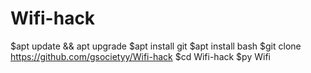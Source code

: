 # Wifi-hack
$apt update && apt upgrade
$apt install git
$apt install bash
$git clone https://github.com/gsocietyy/Wifi-hack
$cd Wifi-hack
$py Wifi
